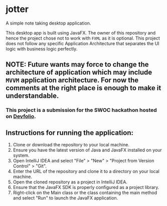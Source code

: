 # jotter
A simple note taking desktop application.

This desktop app is built using JavaFX. The owner of this repository and hence the project chose not to work with `FXML` as it is optional.
This project does not follow any specific Application Architecture that separates the UI logic with business logic perfectly.
## NOTE: Future wants may force to change the architecture of application which may include `MVVM` application architecture. For now the comments at the right place is enough to make it understandable.

### This project is a submission for the SWOC hackathon hosted on [Devfolio](https://devfolio.co/discover).

## Instructions for running the application:
1. Clone or download the repository to your local machine.
2. Ensure you have the latest version of Java and JavaFX installed on your system.
3. Open IntelliJ IDEA and select "File" > "New" > "Project from Version Control" > "Git".
4. Enter the URL of the repository and clone it to a directory on your local machine.
5. Open the cloned repository as a project in IntelliJ IDEA.
6. Ensure that the JavaFX SDK is properly configured as a project library.
7. Right-click on the Main class or the class containing the main method and select "Run" to launch the JavaFX application.
